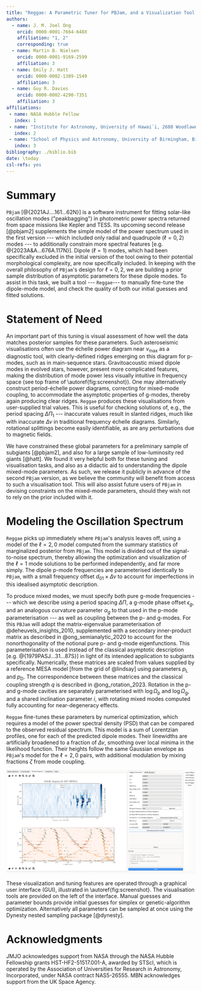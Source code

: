 ```yaml
---
title: "Reggae: A Parametric Tuner for PBJam, and a Visualization Tool for Red Giant Oscillation Spectra"
authors:
  - name: J. M. Joel Ong
    orcid: 0000-0001-7664-648X
    affiliation: "1, 2"
    corresponding: true
  - name: Martin B. Nielsen
    orcid: 0000-0001-9169-2599
    affiliation: 3
  - name: Emily J. Hatt
    orcid: 0000-0002-1389-1549
    affiliation: 3
  - name: Guy R. Davies
    orcid: 0000-0002-4290-7351
    affiliation: 3
affiliations:
 - name: NASA Hubble Fellow
   index: 1
 - name: "Institute for Astronomy, University of Hawai`i, 2680 Woodlawn Drive, Honolulu, HI 96822, USA"
   index: 2
 - name: "School of Physics and Astronomy, University of Birmingham, Birmingham B15 2TT, UK"
   index: 3
bibliography: ./biblio.bib
date: \today
csl-refs: yes
---
```


# Summary

`PBjam` [@{2021AJ....161...62N}] is a software instrument for fitting solar-like oscillation modes ("peakbagging\") in photometric power spectra returned from space missions like Kepler and TESS. Its upcoming second release [@pbjam2] supplements the simple model of the power spectrum used in the first version --- which included only radial and quadrupole ($\ell = 0, 2$) modes --- to additionally constrain more spectral features [e.g. @{2023A&A...676A.117N}]. Dipole ($\ell = 1$) modes, which had been specifically excluded in the initial version of the tool owing to their potential morphological complexity, are now specifically included. In keeping with the overall philosophy of `PBjam`'s design for $\ell = 0,2$, we are building a prior sample distribution of asymptotic parameters for these dipole modes. To assist in this task, we built a tool --- `Reggae`--- to manually fine-tune the dipole-mode model, and check the quality of both our initial guesses and fitted solutions.

# Statement of Need

An important part of this tuning is visual assessment of how well the data matches posterior samples for these parameters. Such asteroseismic visualisations often use the échelle power diagram near $\nu_{\mathrm{max}}$ as a diagnostic tool, with clearly-defined ridges emerging on this diagram for p-modes, such as in main-sequence stars. Gravitoacoustic mixed dipole modes in evolved stars, however, present more complicated features, making the distribution of mode power less visually intuitive in frequency space (see top frame of \autoref{fig:screenshot}). One may alternatively construct period-échelle power diagrams, correcting for mixed-mode coupling, to accommodate the asymptotic properties of g-modes, thereby again producing clear ridges. `Reggae` produces these visualisations from user-supplied trial values. This is useful for checking solutions of, e.g., the period spacing $\Delta\Pi_1$ --- inaccurate values result in slanted ridges, much like with inaccurate $\Delta\nu$ in traditional frequency échelle diagrams. Similarly, rotational splittings become easily identifiable, as are any perturbations due to magnetic fields.

We have constrained these global parameters for a preliminary sample of subgiants [@pbjam2], and also for a large sample of low-luminosity red giants [@hatt]. We found it very helpful both for these tuning and visualisation tasks, and also as a didactic aid to understanding the dipole mixed-mode parameters. As such, we release it publicly in advance of the second `PBjam` version, as we believe the community will benefit from access to such a visualisation tool. This will also assist future users of `PBjam` in devising constraints on the mixed-mode parameters, should they wish not to rely on the prior included with it.

# Modeling the Oscillation Spectrum

`Reggae` picks up immediately where `PBjam`'s analysis leaves off, using a model of the $\ell=2,0$ model computed from the summary statistics of marginalized posterior from `PBjam`. This model is divided out of the signal-to-noise spectrum, thereby allowing the optimization and visualization of the $\ell=1$ mode solutions to be performed independently, and far more simply. The dipole p-mode frequencies are parameterised identically to `PBjam`, with a small frequency offset $d_{01} \times \Delta\nu$ to account for imperfections in this idealised asymptotic description.

To produce mixed modes, we must specify both pure g-mode frequencies --- which we describe using a period spacing $\Delta\Pi$, a g-mode phase offset $\epsilon_g$, and an analogous curvature parameter $\alpha_g$ to that used in the p-mode parameterisation --- as well as coupling between the p- and g-modes. For this `PBJam` will adopt the matrix-eigenvalue parameterisation of @deheuvels_insights_2010, supplemented with a secondary inner-product matrix as described in @ong_semianalytic_2020 to account for the nonorthogonality of the notional pure p- and g-mode eigenfunctions. This parameterisation is used instead of the classical asymptotic description [e.g. @{1979PASJ...31...87S}] in light of its intended application to subgiants specifically. Numerically, these matrices are scaled from values supplied by a reference MESA model [from the grid of @lindsay] using parameters $p_\mathrm{L}$ and $p_\mathrm{D}$. The correspondence between these matrices and the classical coupling strength $q$ is described in @ong_rotation_2023. Rotation in the p- and g-mode cavities are separately parameterised with $\log \Omega_\mathrm{p}$ and $\log \Omega_\mathrm{g}$, and a shared inclination parameter $i$, with rotating mixed modes computed fully accounting for near-degeneracy effects.

`Reggae` fine-tunes these parameters by numerical optimization, which requires a model of the power spectral density (PSD) that can be compared to the observed residual spectrum. This model is a sum of Lorentzian profiles, one for each of the predicted dipole modes. Their linewidths are artificially broadened to a fraction of $\Delta\nu$, smoothing over local minima in the likelihood function. Their heights follow the same Gaussian envelope as `PBjam`'s model for the $\ell=2,0$ pairs, with additional modulation by mixing fractions $\zeta$ from mode coupling.

![Screenshot of the GUI showing visualisation panel and manual inputs.\label{fig:screenshot}](echelle.png)

These visualization and tuning features are operated through a graphical user interface (GUI), illustrated in \autoref{fig:screenshot}. The visualisation tools are provided on the left of the interface. Manual guesses and parameter bounds provide initial guesses for simplex or genetic-algorithm optimization. Alternatively all parameters can be sampled at once using the Dynesty nested sampling package [@dynesty].

# Acknowledgments

JMJO acknowledges support from NASA through the NASA Hubble Fellowship grants HST-HF2-51517.001-A, awarded by STScI, which is operated by the Association of Universities for Research in Astronomy, Incorporated, under NASA contract NAS5-26555. MBN acknowledges support from the UK Space Agency.
